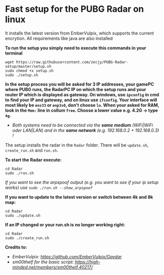 # Fast setup for the PUBG Radar on linux

It installs the latest version from EmberVulpix, which supports the current encrytion. All requirements like java are also installed

**To run the setup you simply need to execute this commands in your terminal**
```
wget https://raw.githubusercontent.com/zecjy/PUBG-Radar-setup/master/setup.sh
sudo chmod +x setup.sh
sudo ./setup.sh
```

**In the setup process you will be asked for 3 IP addresses, your gamePC where PUBG runs, the RadarPC IP on which the setup runs and your router IP which is displayed as gateway.
On windows, use `ipconfig` in cmd to find your IP and gateway, and on linux use `ifconfig`. Your interface will most likely be `ens33` or `enp3s0`, don't choose `lo`.
When your asked for RAM, look in the `Mem:` line in collum `free`. Choose a lower value e.g. 4.2G -> type `4g`.**

* *Both systems need to be connected via the **same medium** (WiFi|WiFi oder LAN|LAN) and in the **same network** (e.g. 192.168.0.2 + 192.168.0.3) !*

The setup installs the radar in the `Radar` folder. There will be `update.sh`, `create_run.sh` and `run.sh`.

**To start the Radar execute:**
```
cd Radar
sudo ./run.sh
```
*If you want to see the arpspoof output (e.g. you want to see if your ip setup works) use `sudo ./run.sh --show_arpspoof`*

**If you want to update to the latest version or switch between 4k and 8k map:**
```
cd Radar
sudo ./update.sh
```

**If an IP changed or your run.sh is no longer working right:**
```
cd Radar
sudo ./create_run.sh
```

**Credits to:**
* *EmberVulpix: https://github.com/EmberVulpix/Gaydar*
* *sm00thelf for the basic script: https://high-minded.net/members/sm00thelf.40217/*
